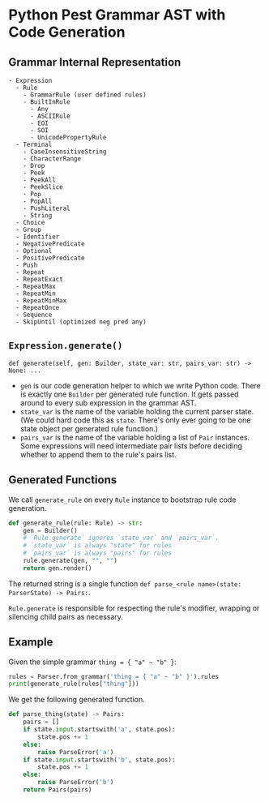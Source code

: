 # Python Pest Grammar AST with Code Generation

## Grammar Internal Representation

```
- Expression
  - Rule
    - GrammarRule (user defined rules)
    - BuiltInRule
      - Any
      - ASCIIRule
      - EOI
      - SOI
      - UnicodePropertyRule
  - Terminal
    - CaseInsensitiveString
    - CharacterRange
    - Drop
    - Peek
    - PeekAll
    - PeekSlice
    - Pop
    - PopAll
    - PushLiteral
    - String
  - Choice
  - Group
  - Identifier
  - NegativePredicate
  - Optional
  - PositivePredicate
  - Push
  - Repeat
  - RepeatExact
  - RepeatMax
  - RepeatMin
  - RepeatMinMax
  - RepeatOnce
  - Sequence
  - SkipUntil (optimized neg pred any)
```

## `Expression.generate()`

`def generate(self, gen: Builder, state_var: str, pairs_var: str) -> None: ...`

- `gen` is our code generation helper to which we write Python code. There is exactly one `Builder` per generated rule function. It gets passed around to every sub expression in the grammar AST.
- `state_var` is the name of the variable holding the current parser state. (We could hard code this as `state`. There's only ever going to be one state object per generated rule function.)
- `pairs_var` is the name of the variable holding a list of `Pair` instances. Some expressions will need intermediate pair lists before deciding whether to append them to the rule's pairs list.

## Generated Functions

We call `generate_rule` on every `Rule` instance to bootstrap rule code generation.

```python
def generate_rule(rule: Rule) -> str:
    gen = Builder()
    # `Rule.generate` ignores `state_var` and `pairs_var`.
    # `state_var` is always "state" for rules
    # `pairs_var` is always "pairs" for rules
    rule.generate(gen, "", "")
    return gen.render()
```

The returned string is a single function `def parse_<rule name>(state: ParserState) -> Pairs:`.

`Rule.generate` is responsible for respecting the rule's modifier, wrapping or silencing child pairs as necessary.

## Example

Given the simple grammar `thing = { "a" ~ "b" }`:

```python
rules = Parser.from_grammar('thing = { "a" ~ "b" }').rules
print(generate_rule(rules["thing"]))
```

We get the following generated function.

```python
def parse_thing(state) -> Pairs:
    pairs = []
    if state.input.startswith('a', state.pos):
        state.pos += 1
    else:
        raise ParseError('a')
    if state.input.startswith('b', state.pos):
        state.pos += 1
    else:
        raise ParseError('b')
    return Pairs(pairs)
```
